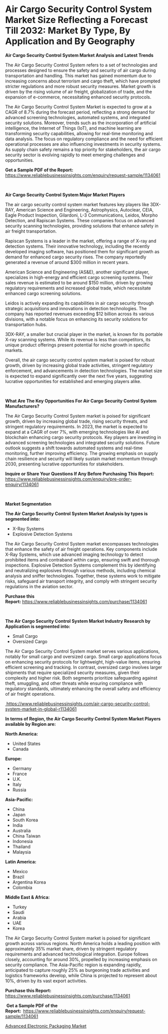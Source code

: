 <p><h1>Air Cargo Security Control System Market Size Reflecting a Forecast Till 2032: Market By Type, By Application and By Geography</h1></p><p><strong>Air Cargo Security Control System Market Analysis and Latest Trends</strong></p>
<p><p>The Air Cargo Security Control System refers to a set of technologies and processes designed to ensure the safety and security of air cargo during transportation and handling. This market has gained momentum due to increasing concerns about terrorism and cargo theft, which have prompted stricter regulations and more robust security measures. Market growth is driven by the rising volume of air freight, globalization of trade, and the expansion of e-commerce, necessitating enhanced security protocols.</p><p>The Air Cargo Security Control System Market is expected to grow at a CAGR of 8.7% during the forecast period, reflecting a strong demand for advanced screening technologies, automated systems, and integrated security solutions. Moreover, trends such as the incorporation of artificial intelligence, the Internet of Things (IoT), and machine learning are transforming security capabilities, allowing for real-time monitoring and data analysis. The focus on regulatory compliance and the need for efficient operational processes are also influencing investments in security systems. As supply chain safety remains a top priority for stakeholders, the air cargo security sector is evolving rapidly to meet emerging challenges and opportunities.</p></p>
<p><strong>Get a Sample PDF of the Report:&nbsp;</strong> <a href="https://www.reliablebusinessinsights.com/enquiry/request-sample/1134061?utm_campaign=2301&utm_medium=2&utm_source=Github&utm_content=ia&utm_term=25032025&utm_id=air-cargo-security-control-system">https://www.reliablebusinessinsights.com/enquiry/request-sample/1134061</a></p>
<p>&nbsp;</p>
<p><strong>Air Cargo Security Control System Major Market Players</strong></p>
<p><p>The air cargo security control system market features key players like 3DX-RAY, American Science and Engineering, Astrophysics, Autoclear, CEIA, Eagle Product Inspection, Gilardoni, L-3 Communications, Leidos, Morpho Detection, and Rapiscan Systems. These companies focus on advanced security scanning technologies, providing solutions that enhance safety in air freight transportation.</p><p>Rapiscan Systems is a leader in the market, offering a range of X-ray and detection systems. Their innovative technology, including the recently developed imaging software, has positioned them for significant growth as demand for enhanced cargo security rises. The company reportedly generated a revenue of around $300 million in recent years.</p><p>American Science and Engineering (AS&E), another significant player, specializes in high-energy and efficient cargo screening systems. Their sales revenue is estimated to be around $150 million, driven by growing regulatory requirements and increased global trade, which necessitate enhanced cargo screening solutions.</p><p>Leidos is actively expanding its capabilities in air cargo security through strategic acquisitions and innovations in detection technologies. The company has reported revenues exceeding $12 billion across its various divisions, with a notable focus on enhancing its security solutions for transportation hubs.</p><p>3DX-RAY, a smaller but crucial player in the market, is known for its portable X-ray scanning systems. While its revenue is less than competitors, its unique product offerings present potential for niche growth in specific markets.</p><p>Overall, the air cargo security control system market is poised for robust growth, driven by increasing global trade activities, stringent regulatory enforcement, and advancements in detection technologies. The market size is expected to expand significantly over the next five years, suggesting lucrative opportunities for established and emerging players alike.</p></p>
<p>&nbsp;</p>
<p><strong>What Are The Key Opportunities For Air Cargo Security Control System Manufacturers?</strong></p>
<p><p>The Air Cargo Security Control System market is poised for significant growth, driven by increasing global trade, rising security threats, and stringent regulatory requirements. In 2023, the market is expected to expand at a CAGR of over 7%, with emerging technologies like AI and blockchain enhancing cargo security protocols. Key players are investing in advanced screening technologies and integrated security solutions. Future outlook suggests a shift towards automated systems and real-time monitoring, further improving efficiency. The growing emphasis on supply chain resilience and security will likely sustain market momentum through 2030, presenting lucrative opportunities for stakeholders.</p></p>
<p><strong>Inquire or Share Your Questions If Any Before Purchasing This Report:</strong> <a href="https://www.reliablebusinessinsights.com/enquiry/pre-order-enquiry/1134061?utm_campaign=2301&utm_medium=2&utm_source=Github&utm_content=ia&utm_term=25032025&utm_id=air-cargo-security-control-system">https://www.reliablebusinessinsights.com/enquiry/pre-order-enquiry/1134061</a></p>
<p>&nbsp;</p>
<p><strong>Market Segmentation</strong></p>
<p><strong>The Air Cargo Security Control System Market Analysis by types is segmented into:</strong></p>
<p><ul><li>X-Ray Systems</li><li>Explosive Detection Systems</li></ul></p>
<p><p>The Air Cargo Security Control System market encompasses technologies that enhance the safety of air freight operations. Key components include X-Ray Systems, which use advanced imaging technology to detect prohibited items and contraband within cargo, ensuring swift and thorough inspections. Explosive Detection Systems complement this by identifying and neutralizing explosives through various methods, including chemical analysis and sniffer technologies. Together, these systems work to mitigate risks, safeguard air transport integrity, and comply with stringent security regulations in the aviation sector.</p></p>
<p><strong>Purchase this Report:&nbsp;</strong><a href="https://www.reliablebusinessinsights.com/purchase/1134061?utm_campaign=2301&utm_medium=2&utm_source=Github&utm_content=ia&utm_term=25032025&utm_id=air-cargo-security-control-system">https://www.reliablebusinessinsights.com/purchase/1134061</a></p>
<p>&nbsp;</p>
<p><strong>The Air Cargo Security Control System Market Industry Research by Application is segmented into:</strong></p>
<p><ul><li>Small Cargo</li><li>Oversized Cargo</li></ul></p>
<p><p>The Air Cargo Security Control System market serves various applications, notably for small cargo and oversized cargo. Small cargo applications focus on enhancing security protocols for lightweight, high-value items, ensuring efficient screening and tracking. In contrast, oversized cargo involves larger shipments that require specialized security measures, given their complexity and higher risk. Both segments prioritize safeguarding against theft, smuggling, and other threats while ensuring compliance with regulatory standards, ultimately enhancing the overall safety and efficiency of air freight operations.</p></p>
<p><a href="https://www.reliablebusinessinsights.com/air-cargo-security-control-system-market-in-global-r1134061?utm_campaign=2301&utm_medium=2&utm_source=Github&utm_content=ia&utm_term=25032025&utm_id=air-cargo-security-control-system">&nbsp;https://www.reliablebusinessinsights.com/air-cargo-security-control-system-market-in-global-r1134061</a></p>
<p><strong>In terms of Region, the Air Cargo Security Control System Market Players available by Region are:</strong></p>
<p>
    <p> <strong> North America: </strong>
        <ul>
            <li>United States</li>
            <li>Canada</li>
        </ul>
        </p> 
    <p> <strong> Europe: </strong>
        <ul>
            <li>Germany</li>
            <li>France</li>
            <li>U.K.</li>
            <li>Italy</li>
            <li>Russia</li>
        </ul>
        </p> 
    <p> <strong> Asia-Pacific: </strong>
        <ul>
            <li>China</li>
            <li>Japan</li>
            <li>South Korea</li>
            <li>India</li>
            <li>Australia</li>
            <li>China Taiwan</li>
            <li>Indonesia</li>
            <li>Thailand</li>
            <li>Malaysia</li>
        </ul>
        </p> 
    <p> <strong> Latin America: </strong>
        <ul>
            <li>Mexico</li>
            <li>Brazil</li>
            <li>Argentina Korea</li>
            <li>Colombia</li>
        </ul>
        </p> 
    <p> <strong> Middle East & Africa: </strong>
        <ul>
            <li>Turkey</li>
            <li>Saudi</li>
            <li>Arabia</li>
            <li>UAE</li>
            <li>Korea</li>
        </ul>
    </p>
    </p>
<p><p>The Air Cargo Security Control System market is poised for significant growth across various regions. North America holds a leading position with approximately 35% market share, driven by stringent regulatory requirements and advanced technological integration. Europe follows closely, accounting for around 30%, propelled by increasing emphasis on security compliance. The Asia-Pacific region is expanding rapidly, anticipated to capture roughly 25% as burgeoning trade activities and logistics frameworks develop, while China is projected to represent about 10%, driven by its vast export activities.</p></p>
<p><strong>Purchase this Report: </strong><a href="https://www.reliablebusinessinsights.com/purchase/1134061?utm_campaign=2301&utm_medium=2&utm_source=Github&utm_content=ia&utm_term=25032025&utm_id=air-cargo-security-control-system">https://www.reliablebusinessinsights.com/purchase/1134061</a></p>
<p>&nbsp;<strong>Get a Sample PDF of the Report:&nbsp;&nbsp;</strong><a href="https://www.reliablebusinessinsights.com/enquiry/request-sample/1134061?utm_campaign=2301&utm_medium=2&utm_source=Github&utm_content=ia&utm_term=25032025&utm_id=air-cargo-security-control-system">https://www.reliablebusinessinsights.com/enquiry/request-sample/1134061</a></p>
<p><strong></strong></p>
<p><p><a href="https://github.com/kbollin866/Market-Research-Report-List-1/blob/main/advanced-electronic-packaging-market.md?utm_campaign=2301&utm_medium=2&utm_source=Github&utm_content=ia&utm_term=25032025&utm_id=air-cargo-security-control-system">Advanced Electronic Packaging Market</a></p></p>